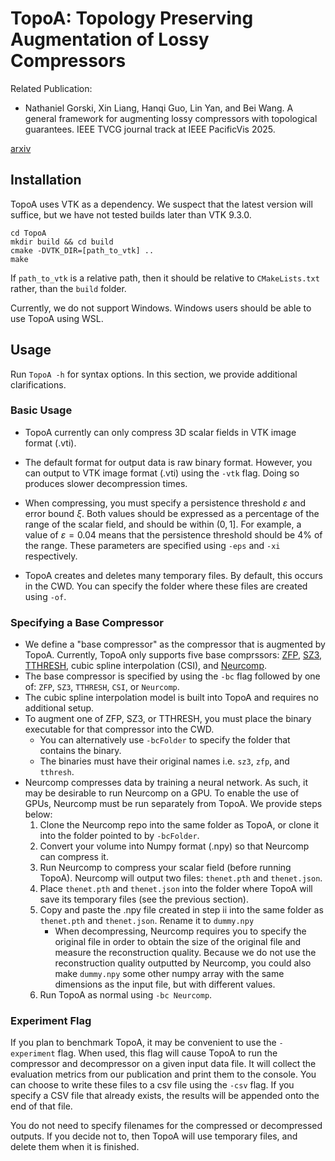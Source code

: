 # TopoA: Topology Preserving Augmentation of Lossy Compressors

Related Publication: 
- Nathaniel Gorski, Xin Liang, Hanqi Guo, Lin Yan, and Bei Wang. A general framework for augmenting lossy compressors with topological guarantees. IEEE TVCG journal track at IEEE PacificVis 2025. 

[arxiv](https://arxiv.org/abs/2502.14022)

## Installation
TopoA uses VTK as a dependency. We suspect that the latest version will suffice, but we have not tested builds later than VTK 9.3.0.

```
cd TopoA
mkdir build && cd build
cmake -DVTK_DIR=[path_to_vtk] ..
make
```

If ```path_to_vtk``` is a relative path, then it should be relative to ```CMakeLists.txt``` rather, than the ```build``` folder.

Currently, we do not support Windows. Windows users should be able to use TopoA using WSL.

## Usage
Run ```TopoA -h``` for syntax options. In this section, we provide additional clarifications.

### Basic Usage

- TopoA currently can only compress 3D scalar fields in VTK image format (.vti).

- The default format for output data is raw binary format. However, you can output to VTK image format (.vti) using the ```-vtk``` flag. Doing so produces slower decompression times.

- When compressing, you must specify a persistence threshold $\varepsilon$ and error bound $\xi$. Both values should be expressed as a percentage of the range of the scalar field, and should be within $(0,1]$. For example, a value of $\varepsilon = 0.04$ means that the persistence threshold should be 4% of the range. These parameters are specified using ```-eps``` and ```-xi``` respectively.

- TopoA creates and deletes many temporary files. By default, this occurs in the CWD. You can specify the folder where these files are created using ```-of```.


### Specifying a Base Compressor

- We define a "base compressor" as the compressor that is augmented by TopoA. Currently, TopoA only supports five base comprssors: [ZFP](https://github.com/LLNL/zfp), [SZ3](https://github.com/szcompressor/SZ3), [TTHRESH](https://github.com/rballester/tthresh), cubic spline interpolation (CSI), and [Neurcomp](https://github.com/matthewberger/neurcomp?tab=readme-ov-file).
- The base compressor is specified by using the ```-bc``` flag followed by one of: ```ZFP```, ```SZ3```, ```TTHRESH```, ```CSI```, or ```Neurcomp```.
- The cubic spline interpolation model is built into TopoA and requires no additional setup.
- To augment one of ZFP, SZ3, or TTHRESH, you must place the binary executable for that compressor into the CWD.
	- You can alternatively use ```-bcFolder``` to specify the folder that contains the binary.
	- The binaries must have their original names i.e. ```sz3```, ```zfp```, and ```tthresh```.
- Neurcomp compresses data by training a neural network. As such, it may be desirable to run Neurcomp on a GPU. To enable the use of GPUs, Neurcomp must be run separately from TopoA. We provide steps below:
	1. Clone the Neurcomp repo into the same folder as TopoA, or clone it into the folder pointed to by ```-bcFolder```.
	2. Convert your volume into Numpy format (.npy) so that Neurcomp can compress it.
	3. Run Neurcomp to compress your scalar field (before running TopoA). Neurcomp will output two files: ```thenet.pth``` and ```thenet.json```.
	4. Place ```thenet.pth``` and ```thenet.json``` into the folder where TopoA will save its temporary files (see the previous section).
	5. Copy and paste the .npy file created in step ii into the same folder as ```thenet.pth``` and ```thenet.json```. Rename it to ```dummy.npy```
		- When decompressing, Neurcomp requires you to specify the original file in order to obtain the size of the original file and measure the reconstruction quality. Because we do not use the reconstruction quality outputted by Neurcomp, you could also make ```dummy.npy``` some other numpy array with the same dimensions as the input file, but with different values.
	6. Run TopoA as normal using ```-bc Neurcomp```.

### Experiment Flag

If you plan to benchmark TopoA, it may be convenient to use the ```-experiment``` flag. When used, this flag will cause TopoA to run the compressor and decompressor on a given input data file. It will collect the evaluation metrics from our publication and print them to the console. You can choose to write these files to a csv file using the ```-csv``` flag. If you specify a CSV file that already exists, the results will be appended onto the end of that file.

You do not need to specify filenames for the compressed or decompressed outputs. If you decide not to, then TopoA will use temporary files, and delete them when it is finished.

